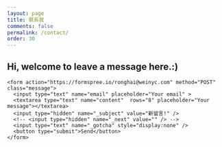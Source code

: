 ```yaml
---
layout: page
title: 联系我
comments: false
permalink: /contact/
order: 30
---
```

## Hi, welcome to leave a message here.:)

<div>

	<form action="https://formspree.io/ronghai@weinyc.com" method="POST" class="message">
	  <input type="text" name="email" placeholder="Your email" >
	  <textarea type="text" name="content"  rows="8" placeholder="Your message"></textarea>
	  <input type="hidden" name="_subject" value="新留言!" />
	  <!-- <input type="hidden" name="_next" value="" /> -->
	  <input type="text" name="_gotcha" style="display:none" />
	  <button type="submit">Send</button>
	</form>
</div>
